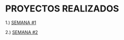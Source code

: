 # PROYECTOS REALIZADOS
1.) [SEMANA #1](https://github.com/mikerazor5786/Challenges_Core-Code_Miguel-Tellez/blob/4a67457392f0105d612d63e147ba4be7c2d16090/contenido/semana1.md)

2.) [SEMANA #2](https://github.com/mikerazor5786/Challenges_Core-Code_Miguel-Tellez/blob/3523f4c0c16eea5db34fb1b9e342580c0957312b/contenido/semana2.md)


